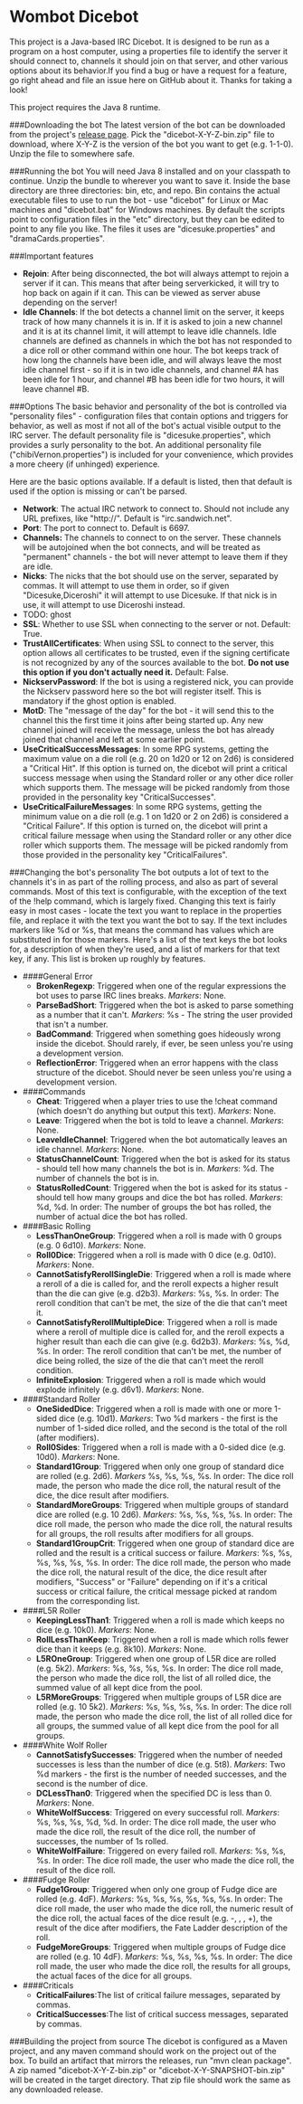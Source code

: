 Wombot Dicebot
==============

This project is a Java-based IRC Dicebot. It is designed to be run as a program on a host computer, using a properties file to identify the server it should connect to, channels it should join on that server, and other various options about its behavior.If you find a bug or have a request for a feature, go right ahead and file an issue here on GitHub about it. Thanks for taking a look!

This project requires the Java 8 runtime.

###Downloading the bot
The latest version of the bot can be downloaded from the project's [release page](https://github.com/chamelaeon/Dicebot/releases). Pick the "dicebot-X-Y-Z-bin.zip" file to download, where X-Y-Z is the version of the bot you want to get (e.g. 1-1-0). Unzip the file to somewhere safe.

###Running the bot
You will need Java 8 installed and on your classpath to continue. Unzip the bundle to wherever you want to save it. Inside the base directory are three directories: bin, etc, and repo. Bin contains the actual executable files to use to run the bot - use "dicebot" for Linux or Mac machines and "dicebot.bat" for Windows machines. By default the scripts point to configuration files in the "etc" directory, but they can be edited to point to any file you like. The files it uses are "dicesuke.properties" and "dramaCards.properties". 

###Important features
- **Rejoin**: After being disconnected, the bot will always attempt to rejoin a server if it can. This means that after being serverkicked, it will try to hop back on again if it can. This can be viewed as server abuse depending on the server!
- **Idle Channels**: If the bot detects a channel limit on the server, it keeps track of how many channels it is in. If it is asked to join a new channel and it is at its channel limit, it will attempt to leave idle channels. Idle channels are defined as channels in which the bot has not responded to a dice roll or other command within one hour. The bot keeps track of how long the channels have been idle, and will always leave the most idle channel first - so if it is in two idle channels, and channel #A has been idle for 1 hour, and channel #B has been idle for two hours, it will leave channel #B.

###Options
The basic behavior and personality of the bot is controlled via "personality files" - configuration files that contain options and triggers for behavior, as well as most if not all of the bot's actual visible output to the IRC server. The default personality file is "dicesuke.properties", which provides a surly personality to the bot. An additional personality file ("chibiVernon.properties") is included for your convenience, which provides a more cheery (if unhinged) experience.

Here are the basic options available. If a default is listed, then that default is used if the option is missing or can't be parsed.

- **Network**: The actual IRC network to connect to. Should not include any URL prefixes, like "http://". Default is "irc.sandwich.net".
- **Port**: The port to connect to. Default is 6697.
- **Channels:** The channels to connect to on the server. These channels will be autojoined when the bot connects, and will be treated as "permanent" channels - the bot will never attempt to leave them if they are idle.
- **Nicks**: The nicks that the bot should use on the server, separated by commas. It will attempt to use them in order, so if given "Dicesuke,Diceroshi" it will attempt to use Dicesuke. If that nick is in use, it will attempt to use Diceroshi instead.
- TODO: ghost
- **SSL**: Whether to use SSL when connecting to the server or not. Default: True.
- **TrustAllCertificates**: When using SSL to connect to the server, this option allows all certificates to be trusted, even if the signing certificate is not recognized by any of the sources available to the bot. **Do not use this option if you don't actually need it.** Default: False.
- **NickservPassword**: If the bot is using a registered nick, you can provide the Nickserv password here so the bot will register itself. This is mandatory if the ghost option is enabled.
- **MotD**: The "message of the day" for the bot - it will send this to the channel this the first time it joins after being started up. Any new channel joined will receive the message, unless the bot has already joined that channel and left at some earlier point.
- **UseCriticalSuccessMessages**: In some RPG systems, getting the maximum value on a die roll (e.g. 20 on 1d20 or 12 on 2d6) is considered a "Critical Hit". If this option is turned on, the dicebot will print a critical success message when using the Standard roller or any other dice roller which supports them. The message will be picked randomly from those provided in the personality key "CriticalSuccesses".
- **UseCriticalFailureMessages**: In some RPG systems, getting the minimum value on a die roll (e.g. 1 on 1d20 or 2 on 2d6) is considered a "Critical Failure". If this option is turned on, the dicebot will print a critical failure message when using the Standard roller or any other dice roller which supports them. The message will be picked randomly from those provided in the personality key "CriticalFailures".

###Changing the bot's personality
The bot outputs a lot of text to the channels it's in as part of the rolling process, and also as part of several commands. Most of this text is configurable, with the exception of the text of the !help command, which is largely fixed. Changing this text is fairly easy in most cases - locate the text you want to replace in the properties file, and replace it with the text you want the bot to say. If the text includes markers like %d or %s, that means the command has values which are substituted in for those markers. Here's a list of the text keys the bot looks for, a description of when they're used, and a list of markers for that text key, if any. This list is broken up roughly by features.

- ####General Error
    - **BrokenRegexp**: Triggered when one of the regular expressions the bot uses to parse IRC lines breaks. *Markers*: None.
    - **ParseBadShort**: Triggered when the bot is asked to parse something as a number that it can't. *Markers*: %s - The string the user provided that isn't a number.
    - **BadCommand**: Triggered when something goes hideously wrong inside the dicebot. Should rarely, if ever, be seen unless you're using a development version.
    - **ReflectionError**: Triggered when an error happens with the class structure of the dicebot. Should never be seen unless you're using a development version. 
- ####Commands
    - **Cheat**: Triggered when a player tries to use the !cheat command (which doesn't do anything but output this text). *Markers*: None.
    - **Leave**: Triggered when the bot is told to leave a channel. *Markers*: None.
    - **LeaveIdleChannel**: Triggered when the bot automatically leaves an idle channel. *Markers*: None.
    - **StatusChannelCount**: Triggered when the bot is asked for its status - should tell how many channels the bot is in. *Markers*: %d. The number of channels the bot is in.
    - **StatusRolledCount**: Triggered when the bot is asked for its status - should tell how many groups and dice the bot has rolled. *Markers*: %d, %d. In order: The number of groups the bot has rolled, the number of actual dice the bot has rolled.
- ####Basic Rolling
    - **LessThanOneGroup**: Triggered when a roll is made with 0 groups (e.g. 0 6d10). *Markers*: None.
    - **Roll0Dice**: Triggered when a roll is made with 0 dice (e.g. 0d10). *Markers*: None.
    - **CannotSatisfyRerollSingleDie**: Triggered when a roll is made where a reroll of a die is called for, and the reroll expects a higher result than the die can give (e.g. d2b3). *Markers*: %s, %s. In order: The reroll condition that can't be met, the size of the die that can't meet it.
    - **CannotSatisfyRerollMultipleDice**: Triggered when a roll is made where a reroll of multiple dice is called for, and the reroll expects a higher result than each die can give (e.g. 6d2b3). *Markers*: %s, %d, %s. In order: The reroll condition that can't be met, the number of dice being rolled, the size of the die that can't meet the reroll condition.
    - **InfiniteExplosion**: Triggered when a roll is made which would explode infinitely (e.g. d6v1). *Markers*: None.
- ####Standard Roller
    - **OneSidedDice**: Triggered when a roll is made with one or more 1-sided dice (e.g. 10d1). *Markers*: Two %d markers - the first is the number of 1-sided dice rolled, and the second is the total of the roll (after modifiers).
    - **Roll0Sides**: Triggered when a roll is made with a 0-sided dice (e.g. 10d0). *Markers*: None.
    - **Standard1Group**: Triggered when only one group of standard dice are rolled (e.g. 2d6). *Markers* %s, %s, %s, %s. In order: The dice roll made, the person who made the dice roll, the natural result of the dice, the dice result after modifiers.
    - **StandardMoreGroups**: Triggered when multiple groups of standard dice are rolled (e.g. 10 2d6). *Markers*: %s, %s, %s, %s. In order: The dice roll made, the person who made the dice roll, the natural results for all groups, the roll results after modifiers for all groups.
    - **Standard1GroupCrit**: Triggered when one group of standard dice are rolled and the result is a critical success or failure. *Markers*: %s, %s, %s, %s, %s, %s. In order: The dice roll made, the person who made the dice roll, the natural result of the dice, the dice result after modifiers, "Success" or "Failure" depending on if it's a critical success or critical failure, the critical message picked at random from the corresponding list.
- ####L5R Roller
    - **KeepingLessThan1**: Triggered when a roll is made which keeps no dice (e.g. 10k0). *Markers*: None.
    - **RollLessThanKeep**: Triggered when a roll is made which rolls fewer dice than it keeps (e.g. 8k10). *Markers*: None.
    - **L5ROneGroup**: Triggered when one group of L5R dice are rolled (e.g. 5k2). *Markers*: %s, %s, %s, %s. In order: The dice roll made, the person who made the dice roll, the list of all rolled dice, the summed value of all kept dice from the pool.
    - **L5RMoreGroups**: Triggered when multiple groups of L5R dice are rolled (e.g. 10 5k2). *Markers*: %s, %s, %s, %s. In order: The dice roll made, the person who made the dice roll, the list of all rolled dice for all groups, the summed value of all kept dice from the pool for all groups.
- ####White Wolf Roller
    - **CannotSatisfySuccesses**: Triggered when the number of needed successes is less than the number of dice (e.g. 5t8). *Markers*: Two %d markers - the first is the number of needed successes, and the second is the number of dice.
    - **DCLessThan0**: Triggered when the specified DC is less than 0. *Markers*: None.
    - **WhiteWolfSuccess**: Triggered on every successful roll. *Markers*: %s, %s, %s, %d, %d. In order: The dice roll made, the user who made the dice roll, the result of the dice roll, the number of successes, the number of 1s rolled.
    - **WhiteWolfFailure**: Triggered on every failed roll. *Markers*: %s, %s, %s. In order: The dice roll made, the user who made the dice roll, the result of the dice roll.
- ####Fudge Roller
    - **Fudge1Group**: Triggered when only one group of Fudge dice are rolled (e.g. 4dF). *Markers*: %s, %s, %s, %s, %s, %s. In order: The dice roll made, the user who made the dice roll, the numeric result of the dice roll, the actual faces of the dice result (e.g. -, , , +), the result of the dice after modifiers, the Fate Ladder description of the roll.
    - **FudgeMoreGroups**: Triggered when multiple groups of Fudge dice are rolled (e.g. 10 4dF). *Markers*: %s, %s, %s, %s. In order: The dice roll made, the user who made the dice roll, the results for all groups, the actual faces of the dice for all groups.
- ####Criticals
    - **CriticalFailures**:The list of critical failure messages, separated by commas.
    - **CriticalSuccesses**:The list of critical success messages, separated by commas.

###Building the project from source
The dicebot is configured as a Maven project, and any maven command should work on the project out of the box. To build an
artifact that mirrors the releases, run "mvn clean package". A zip named "dicebot-X-Y-Z-bin.zip" or "dicebot-X-Y-SNAPSHOT-bin.zip" will be created in the target directory. That zip file should work the same as any downloaded release.
